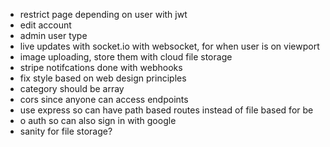 - restrict page depending on user with jwt
- edit account
- admin user type
- live updates with socket.io with websocket, for when user is on viewport
- image uploading, store them with cloud file storage
- stripe notifcations done with webhooks
- fix style based on web design principles
- category should be array
- cors since anyone can access endpoints
- use express so can have path based routes instead of file based for be
- o auth so can also sign in with google
- sanity for file storage?




